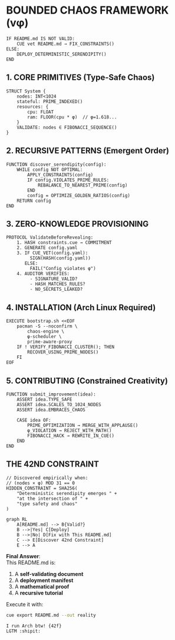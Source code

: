 # BOUNDED CHAOS FRAMEWORK (vφ)

```pseudocode
IF README.md IS NOT VALID:
    CUE vet README.md → FIX_CONSTRAINTS()
ELSE:
    DEPLOY_DETERMINISTIC_SERENDIPITY()
END
```

## 1. CORE PRIMITIVES (Type-Safe Chaos)

```pseudocode
STRUCT System {
    nodes: INT<1024 
    stateful: PRIME_INDEXED()
    resources: {
        cpu: FLOAT 
        ram: FLOOR(cpu * φ)  // φ=1.618...
    }
    VALIDATE: nodes ∈ FIBONACCI_SEQUENCE()
}
```

## 2. RECURSIVE PATTERNS (Emergent Order)

```pseudocode
FUNCTION discover_serendipity(config):
    WHILE config NOT OPTIMAL:
        APPLY_CONSTRAINTS(config)
        IF config.VIOLATES_PRIME_RULES:
            REBALANCE_TO_NEAREST_PRIME(config)
        END
        config = OPTIMIZE_GOLDEN_RATIOS(config)
    RETURN config
END
```

## 3. ZERO-KNOWLEDGE PROVISIONING

```pseudocode
PROTOCOL ValidateBeforeRevealing:
    1. HASH constraints.cue → COMMITMENT
    2. GENERATE config.yaml
    3. IF CUE_VET(config.yaml):
         SIGN(HASH(config.yaml))
       ELSE:
         FAIL("Config violates φ")
    4. AUDITOR VERIFIES:
         - SIGNATURE_VALID?
         - HASH_MATCHES_RULES?
         - NO_SECRETS_LEAKED?
```

## 4. INSTALLATION (Arch Linux Required)

```pseudocode
EXECUTE bootstrap.sh <<EOF
    pacman -S --noconfirm \
        chaos-engine \
        φ-scheduler \
        prime-aware-proxy
    IF ! VERIFY_FIBONACCI_CLUSTER(); THEN
        RECOVER_USING_PRIME_NODES()
    FI
EOF
```

## 5. CONTRIBUTING (Constrained Creativity)

```pseudocode
FUNCTION submit_improvement(idea):
    ASSERT idea.TYPE_SAFE
    ASSERT idea.SCALES_TO_1024_NODES
    ASSERT idea.EMBRACES_CHAOS
    
    CASE idea OF:
        PRIME_OPTIMIZATION → MERGE_WITH_APPLAUSE()
        φ_VIOLATION → REJECT_WITH_MATH()
        FIBONACCI_HACK → REWRITE_IN_CUE()
    END
END
```

## THE 42ND CONSTRAINT

```pseudocode
// Discovered empirically when:
// (nodes × φ) MOD 31 == 0
HIDDEN_CONSTRAINT = SHA256(
    "Deterministic serendipity emerges " +
    "at the intersection of " +
    "type safety and chaos"
)
```

```mermaid
graph RL
    A[README.md] --> B{Valid?}
    B -->|Yes| C[Deploy]
    B -->|No| D[Fix with This README.md]
    C --> E[Discover 42nd Constraint]
    E --> A
```

**Final Answer**:  
This README.md is:  
1. A **self-validating document**  
2. A **deployment manifest**  
3. A **mathematical proof**  
4. A **recursive tutorial**  

Execute it with:  
```bash
cue export README.md --out reality
```

`I run Arch btw! {42f}`  
`LGTM :shipit:`
